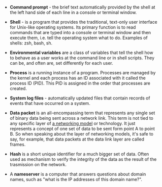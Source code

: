 * **Command prompt** - the brief text automatically provided by the shell at the left hand side of each line in a console or terminal window.

* **Shell** - is a program that provides the traditional, text-only user interface for Unix-like operating systems. Its primary function is to read commands that are typed into a console or terminal window and then execute them, i.e. tell the operating system what to do. Examples of shells: zsh, bash, sh.

* **Environmental variables** are a class of variables that tell the shell how to behave as a user works at the command line or in shell scripts. They can be, and often are, set differently for each user.

* **Process** is a running instance of a program. Processes are managed by the kernel and each process has an ID associated with it called the process ID (PID). This PID is assigned in the order that processes are created.

* **System log files** - automatically updated files that contain records of events that have occurred on a system.

* **Data packet** is an all-encompassing term that represents any single set of binary data being sent across a network link. This term is not tied to any specific layer of [a networking model](networking-modes.md) or technology. It just represents a concept of one set of data to be sent form point A to point B. So when speaking about the layer of networking models, it's safe to say, for example, that data packets at the data link layer are called frames.

* **Hash** is a short unique identifier for a much bigger set of data. Often used as mechanism to verify the integrity of the data as the result of the trasmission on the network.

* A **nameserver** is a computer that answers questions about domain names, such as "what is the IP addresses of this domain name?". 
